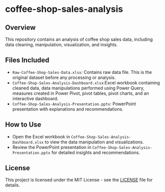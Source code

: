# coffee-shop-sales-analysis
## Overview
This repository contains an analysis of coffee shop sales data, including data cleaning, manipulation, visualization, and insights.

## Files Included
- `Raw-Coffee-Shop-Sales-Data.xlsx`: Contains raw data file. This is the original dataset before any processing or analysis.
- `Coffee-Shop-Sales-Analysis-Dashboard.xlsx`:Excel workbook containing cleaned data, data manipulations performed using Power Query, measures created in Power Pivot, pivot tables, pivot charts, and an interactive dashboard.
- `Coffee-Shop-Sales-Analysis-Presentation.pptx`: PowerPoint presentation with explanations and recommendations.

## How to Use
- Open the Excel workbook in `Coffee-Shop-Sales-Analysis-Dashboard.xlsx` to view the data manipulation and visualizations.
- Review the PowerPoint presentation in `Coffee-Shop-Sales-Analysis-Presentation.pptx` for detailed insights and recommendations.

## License
This project is licensed under the MIT License - see the [LICENSE](LICENSE) file for details.
